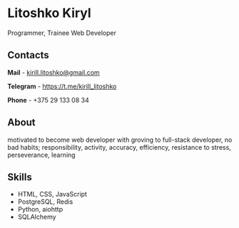 Litoshko Kiryl
========================
Programmer, Trainee Web Developer


Contacts
-------------------------
**Mail** - kirill.litoshko@gmail.com

**Telegram** - https://t.me/kirill_litoshko

**Phone** - +375 29 133 08 34


About
-------------------------
motivated to become web developer with groving to full-stack developer, no bad habits; responsibility, activity, accuracy, efficiency, resistance to stress, perseverance, learning


Skills
-------------------------
* HTML, CSS, JavaScript
* PostgreSQL, Redis
* Python, aiohttp
* SQLAlchemy